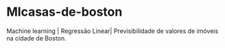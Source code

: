 # Mlcasas-de-boston
Machine learning | Regressão Linear| Previsibilidade de valores de imóveis na cidade de Boston.
